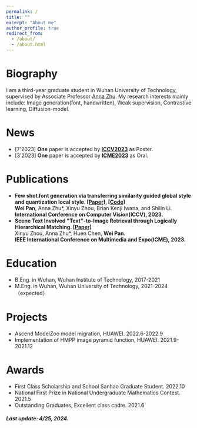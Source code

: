 ```yaml
---
permalink: /
title: ""
excerpt: "About me"
author_profile: true
redirect_from: 
  - /about/
  - /about.html
---
```


# Biography
I am a third-year graduate student in Wuhan University of Technology, supervised by Associate Professor [Anna Zhu](https://scholar.google.com/citations?user=H5pImFUAAAAJ&hl=zh-CN). My research interests mainly include: Image generation(font, handwritten), Weak supervision, Contrastive learning, Diffusion-model. 



# News

* [7'2023] **One** paper is accepted by [**ICCV2023**](https://iccv2023.thecvf.com/) as Poster.  
* [3'2023] **One** paper is accepted by [**ICME2023**](https://www.2023.ieeeicme.org/) as Oral. 



# Publications

* **Few shot font generation via transferring similarity guided global style and quantization local style. [[Paper]](https://openaccess.thecvf.com/content/ICCV2023/html/Pan_Few_Shot_Font_Generation_Via_Transferring_Similarity_Guided_Global_Style_ICCV_2023_paper.html), [[Code]](https://github.com/awei669/VQ-Font)**  
  **Wei Pan**, Anna Zhu*, Xinyu Zhou, Brian Kenji Iwana, and Shilin Li.  
  **International Conference on Computer Vision(ICCV), 2023.**
* **Scene Text Involved "Text"-to-Image Retrieval through Logically Hierarchical Matching. [[Paper]](https://ieeexplore.ieee.org/abstract/document/10219982)**  
  Xinyu Zhou, Anna Zhu*, Huen Chen, **Wei Pan**.  
  **IEEE International Conference on Multimedia and Expo(ICME), 2023.**



# Education

* B.Eng. in Wuhan, Wuhan Institute of Technology, 2017-2021
* M.Eng. in Wuhan, Wuhan University of Technology, 2021-2024（expected）

# Projects

* Ascend ModelZoo model migration, HUAWEI. 2022.6-2022.9
* Implementation of HMPP image pyramid function, HUAWEI. 2021.9-2021.12

# Awards

* First Class Scholarship and School Sanhao Graduate Student. 2022.10
* National First Prize in National Undergraduate Mathematics Contest. 2021.5
* Outstanding Graduates, Excellent class cadre. 2021.6


##### Last update: 4/25, 2024.


